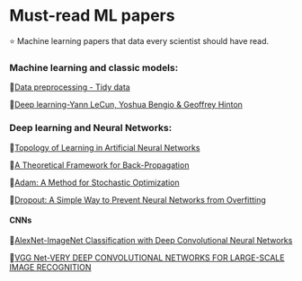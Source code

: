 # Must-read ML papers
:star: Machine learning papers that data every scientist should have read.

### Machine learning and classic models:
:page_facing_up:[Data preprocessing - Tidy data](https://vita.had.co.nz/papers/tidy-data.pdf)

:page_facing_up:[Deep learning-Yann LeCun, Yoshua Bengio & Geoffrey Hinton](https://www.cs.toronto.edu/~hinton/absps/NatureDeepReview.pdf)

### Deep learning and Neural Networks:
:page_facing_up:[Topology of Learning in Artificial Neural Networks](https://arxiv.org/abs/1902.08160v1)

:page_facing_up:[A Theoretical Framework for Back-Propagation](http://yann.lecun.com/exdb/publis/pdf/lecun-88.pdf)

:page_facing_up:[Adam: A Method for Stochastic Optimization](https://arxiv.org/pdf/1412.6980.pdf)

:page_facing_up:[Dropout: A Simple Way to Prevent Neural Networks from Overfitting](https://www.cs.toronto.edu/~hinton/absps/JMLRdropout.pdf)



#### CNNs

:page_facing_up:[AlexNet-ImageNet Classification with Deep Convolutional
Neural Networks](https://papers.nips.cc/paper/4824-imagenet-classification-with-deep-convolutional-neural-networks.pdf)

:page_facing_up:[VGG Net-VERY DEEP CONVOLUTIONAL NETWORKS FOR LARGE-SCALE IMAGE RECOGNITION](https://arxiv.org/pdf/1409.1556v6.pdf)
